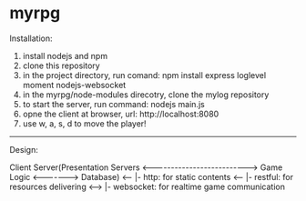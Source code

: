 # myrpg

Installation:

1. install nodejs and npm
2. clone this repository
3. in the project directory, run comand:
    npm install express  loglevel  moment nodejs-websocket
4. in the myrpg/node-modules direcotry, clone the mylog repository
5. to start the server, run command:
    nodejs main.js
6. opne the client at browser, url: http://localhost:8080
7. use w, a, s, d to move the player!

--------------------------------------------------------------------
Design:

Client       Server(Presentation Servers <--------------------------> Game Logic <-------> Database)
        <--         |- http: for static contents
        <--         |- restful: for resources delivering
        <-->        |- websocket: for realtime game communication
